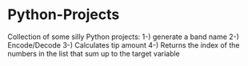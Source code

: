 # Python-Projects
Collection of some silly Python projects:
1-) generate a band name
2-) Encode/Decode
3-) Calculates tip amount
4-) Returns the index of the numbers in the list that sum up to the target variable
